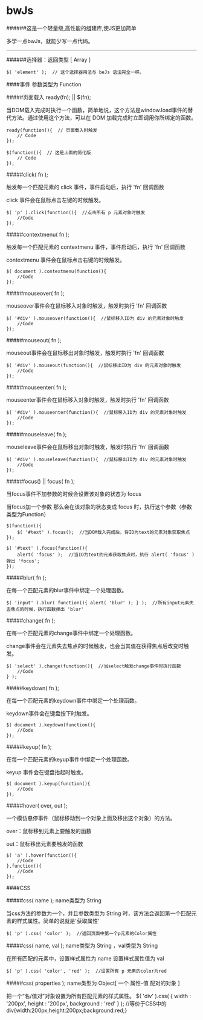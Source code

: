 bwJs
=============
######这是一个轻量级,高性能的组建库,使JS更加简单

多学一点bwJs，就能少写一点代码。

-------------

######选择器：返回类型 [ Array ]

    $( 'element' );  // 这个选择器用法与 beJs 语法完全一样。

####事件  参数类型为 Function

#####页面载入 ready(fn); || $(fn);

当DOM载入完成时执行一个函数，简单地说，这个方法是window.load事件的替代方法。通过使用这个方法，可以在 DOM 加载完成时立即调用你所绑定的函数。

    ready(function(){  // 页面载入时触发
        // Code
    });

    $(function(){  // 这是上面的简化版
        // Code
    });


#####click( fn );

触发每一个匹配元素的 click 事件，事件启动后，执行 'fn' 回调函数

click 事件会在鼠标点击左键的时候触发。

    $( 'p' ).click(function(){  //点击所有 p 元素对象时触发
        //Code
    });


#####contextmenu( fn );

触发每一个匹配元素的 contextmenu 事件，事件启动后，执行 'fn' 回调函数

contextmenu 事件会在鼠标点击右键的时候触发。

    $( document ).contextmenu(function(){
        //Code
    });


#####mouseover( fn );

mouseover事件会在鼠标移入对象时触发，触发时执行 'fn' 回调函数

    $( '#div' ).mouseover(function(){  //鼠标移入ID为 div 的元素对象时触发
        //Code
    });


#####mouseout( fn );

mouseout事件会在鼠标移出对象时触发，触发时执行 'fn' 回调函数

    $( '#div' ).mouseout(function(){  //鼠标移出ID为 div 的元素对象时触发
        //Code
    });


#####mouseenter( fn );

mouseenter事件会在鼠标移入对象时触发，触发时执行 'fn' 回调函数

    $( '#div' ).mouseenter(function(){  //鼠标移入ID为 div 的元素对象时触发
        //Code
    });


#####mouseleave( fn );

mouseleave事件会在鼠标移出对象时触发，触发时执行 'fn' 回调函数

    $( '#div' ).mouseleave(function(){  //鼠标移出ID为 div 的元素对象时触发
        //Code
    });


#####focus() || focus( fn );

当focus事件不加参数的时候会设置该对象的状态为 focus

当focus加一个参数 那么会在该对象的状态变成 focus 时，执行这个参数（参数类型为Function）

    $(function(){
        $( '#text' ).focus();  //当DOM载入完成后，将ID为text的元素对象获取焦点
    });

    $( '#text' ).focus(function(){
        alert( 'focus' );  //当ID为text的元素获取焦点时，执行 alert( 'focus' ) 弹出 'focus';
    });


#####blur( fn );

在每一个匹配元素的blur事件中绑定一个处理函数。

    $( 'input' ).blur( function(){ alert( 'blur' ); } );  //所有input元素失去焦点的时候，执行函数弹出 'blur'


#####change( fn );

在每一个匹配元素的change事件中绑定一个处理函数。

change事件会在元素失去焦点的时候触发，也会当其值在获得焦点后改变时触发。

    $( 'select' ).change(function(){  //当select触发change事件时执行函数
        //Code
    } );


#####keydown( fn );

在每一个匹配元素的keydown事件中绑定一个处理函数。

keydown事件会在键盘按下时触发。

    $( document ).keydown(function(){
        //Code
    });


#####keyup( fn );

在每一个匹配元素的keyup事件中绑定一个处理函数。

keyup 事件会在键盘抬起时触发。

    $( document ).keyup(function(){
        //Code
    });


#####hover( over, out );

一个模仿悬停事件（鼠标移动到一个对象上面及移出这个对象）的方法。

over：鼠标移到元素上要触发的函数

out：鼠标移出元素要触发的函数

    $( 'a' ).hover(function(){
        //Code
    },function(){
        //Code
    });

####CSS


#####css( name );  name类型为 String

当css方法的参数为一个，并且参数类型为 String 时，该方法会返回第一个匹配元素的样式属性。简单的说就是'获取属性'

    $( 'p' ).css( 'color' );  //返回页面中第一个p元素的Color属性


#####css( name, val );  name类型为 String ，val类型为 String

在所有匹配的元素中，设置样式属性为 name 设置样式属性值为 val

    $( 'p' ).css( 'color', 'red' );  //设置所有 p 元素的color为red


#####css( properties );  name类型为 Object[ 一个 属性-值 配对的对象 ]

把一个“名/值对”对象设置为所有匹配元素的样式属性。
    $( 'div' ).css( { width : '200px', height : '200px', background : 'red' } );  //等价于CSS中的 div{width:200px;height:200px;background:red;}

